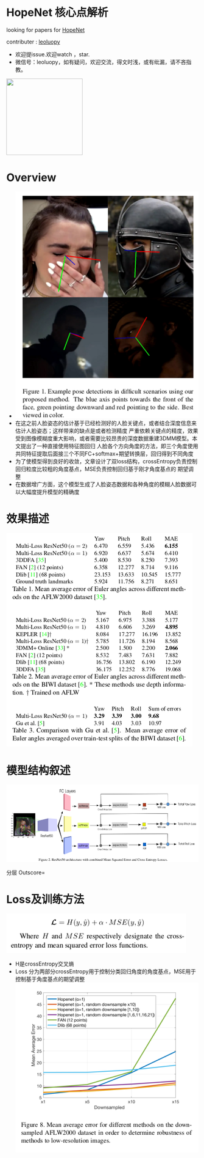 

# HopeNet 核心点解析

looking for papers for [HopeNet](https://arxiv.org/abs/1710.00925)

contributer : [leoluopy](https://github.com/leoluopy)

+ 欢迎提issue.欢迎watch ，star.
+ 微信号：leoluopy，如有疑问，欢迎交流，得文时浅，或有纰漏，请不吝指教。

<img width="200" height="200" src="https://github.com/leoluopy/paper_discussing/blob/master/wechat_id.jpeg"/>


# Overview
+ ![](./effecient1.png)
+ 在这之前人脸姿态的估计基于已经检测好的人脸关键点，或者结合深度信息来估计人脸姿态；这样带来的缺点是或者检测精度
严重依赖关键点的精度，效果受到图像模糊度重大影响，或者需要比较昂贵的深度数据重建3DMM模型。本文提出了一种直接使用特征图回归
 人脸各个方向角度的方法，即三个角度使用共同特征提取后面接三个不同FC+softmax+期望转换层，回归得到不同角度
+ 为了使模型得到良好的收敛，文章设计了双loss结构，crossEntropy负责控制回归粒度比较粗的角度基点，MSE负责控制回归基于刚才角度基点的
期望调整
+ 在数据增广方面，这个模型生成了人脸姿态数据和各种角度的模糊人脸数据可以大幅度提升模型的精确度

# 效果描述
![](./effecient2.png)

# 模型结构叙述
![](./structure.png)

分层
Outscore= 

# Loss及训练方法
![](./loss.png)
+ H是crossEntropy交叉熵
+ Loss 分为两部分crossEntropy用于控制分类回归角度的角度基点，MSE用于控制基于角度基点的期望调整
![](lowResolutionStudy.png)




